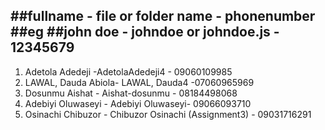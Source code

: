 ##fullname - file or folder name - phonenumber
##eg
##john doe - johndoe or johndoe.js - 12345679
---------------------------------------------

1) Adetola Adedeji -AdetolaAdedeji4 - 09060109985
2) LAWAL, Dauda Abiola- LAWAL, Dauda4 -07060965969
3) Dosunmu Aishat - Aishat-dosunmu - 08184498068
4) Adebiyi Oluwaseyi - Adebiyi Oluwaseyi- 09066093710
5) Osinachi Chibuzor - Chibuzor Osinachi (Assignment3) - 09031716291
